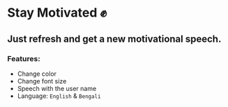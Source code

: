 # Stay Motivated ✊

## Just refresh and get a new motivational speech.

### Features:
- Change color
- Change font size
- Speech with the user name
- Language: `English` & `Bengali`